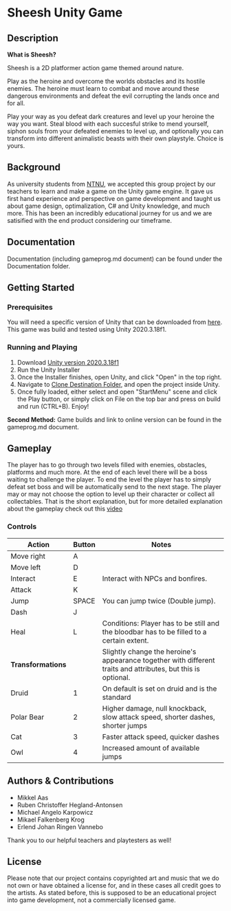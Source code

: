 # Sheesh Unity Game

## Description

**What is Sheesh?**

Sheesh is a 2D platformer action game themed around nature.

Play as the heroine and overcome the worlds obstacles and its hostile enemies. The heroine must learn to combat and move around these dangerous environments and defeat the evil corrupting the lands once and for all.

Play your way as you defeat dark creatures and level up your heroine the way you want. Steal blood with each succesful strike to mend yourself, siphon souls from your defeated enemies to level up, and optionally you can transform into different animalistic beasts with their own playstyle. Choice is yours.

## Background

As university students from [NTNU](https://www.ntnu.edu/about), we accepted this group project by our teachers to learn and make a game on the Unity game engine. It gave us first hand experience and perspective on game development and taught us about game design, optimalization, C# and Unity knowledge, and much more. This has been an incredibly educational journey for us and we are satisified with the end product considering our timeframe.

## Documentation
Documentation (including gameprog.md document) can be found under the Documentation folder. 

## Getting Started
### Prerequisites

You will need a specific version of Unity that can be downloaded from [here](https://unity3d.com/get-unity/download). This game was build and tested using Unity 2020.3.18f1.

### Running and Playing
1. Download [Unity version 2020.3.18f1](https://unity3d.com/get-unity/download/archive)
2. Run the Unity Installer
3. Once the Installer finishes, open Unity, and click "Open" in the top right.
4. Navigate to [Clone Destination Folder](https://github.com/NTNU-IMT3603-PLATFORMER/NTNU-IMT3606-GAME), and open the project inside Unity.
5. Once fully loaded, either select and open "StartMenu" scene and click the Play button, or simply click on File on the top bar and press on build and run (CTRL+B). Enjoy!

**Second Method:**
Game builds and link to online version can be found in the gameprog.md document.

## Gameplay

The player has to go through two levels filled with enemies, obstacles, platforms and much more. At the end of each level there will be a boss waiting to challenge the player. To end the level the player has to simply defeat set boss and will be automatically send to the next stage. The player may or may not choose the option to level up their character or collect all collectables. That is the short explanation, but for more detailed explanation about the gameplay check out this [video](https://www.youtube.com/watch?v=O_soiKZ37WM)

### Controls

| Action | Button | Notes |
| - | - | - |
| Move right | A | |
| Move left | D | |
| Interact | E | Interact with NPCs and bonfires.|
| Attack | K | |
| Jump | SPACE | You can jump twice (Double jump). |
| Dash | J | |
| Heal | L | Conditions: Player has to be still and the bloodbar has to be filled to a certain extent.|
| **Transformations** | | Slightly change the heroine's appearance together with different traits and attributes, but this is optional.|
| Druid | 1 | On default is set on druid and is the standard |
| Polar Bear | 2 | Higher damage, null knockback, slow attack speed, shorter dashes, shorter jumps |
| Cat | 3 | Faster attack speed, quicker dashes |
| Owl | 4 | Increased amount of available jumps |

## Authors & Contributions

- Mikkel Aas
- Ruben Christoffer Hegland-Antonsen
- Michael Angelo Karpowicz
- Mikael Falkenberg Krog
- Erlend Johan Ringen Vannebo

Thank you to our helpful teachers and playtesters as well!

## License
Please note that our project contains copyrighted art and music that we do not own or have obtained a license for, and in these cases all credit goes to the artists. As stated before, this is supposed to be an educational project into game development, not a commercially licensed game.
